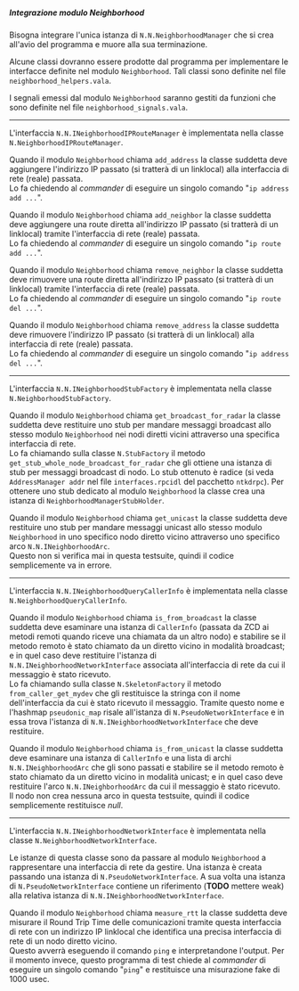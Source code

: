 ##### Integrazione modulo Neighborhood

Bisogna integrare l'unica istanza di `N.N.NeighborhoodManager` che si crea all'avio
del programma e muore alla sua terminazione.

Alcune classi dovranno essere prodotte dal programma per implementare le interfacce
definite nel modulo `Neighborhood`. Tali classi sono definite nel file
`neighborhood_helpers.vala`.

I segnali emessi dal modulo `Neighborhood` saranno gestiti da funzioni che sono definite
nel file `neighborhood_signals.vala`.

* * *

L'interfaccia `N.N.INeighborhoodIPRouteManager` è implementata nella classe
`N.NeighborhoodIPRouteManager`.

Quando il modulo `Neighborhood` chiama `add_address` la classe suddetta deve
aggiungere l'indirizzo IP passato (si tratterà di un linklocal) alla interfaccia di
rete (reale) passata.  
Lo fa chiedendo al *commander* di eseguire un singolo comando "`ip address add ...`".

Quando il modulo `Neighborhood` chiama `add_neighbor` la classe suddetta deve
aggiungere una route diretta all'indirizzo IP passato (si tratterà di un linklocal)
tramite l'interfaccia di rete (reale) passata.  
Lo fa chiedendo al *commander* di eseguire un singolo comando "`ip route add ...`".

Quando il modulo `Neighborhood` chiama `remove_neighbor` la classe suddetta deve
rimuovere una route diretta all'indirizzo IP passato (si tratterà di un linklocal)
tramite l'interfaccia di rete (reale) passata.  
Lo fa chiedendo al *commander* di eseguire un singolo comando "`ip route del ...`".

Quando il modulo `Neighborhood` chiama `remove_address` la classe suddetta deve
rimuovere l'indirizzo IP passato (si tratterà di un linklocal) alla interfaccia di
rete (reale) passata.  
Lo fa chiedendo al *commander* di eseguire un singolo comando "`ip address del ...`".

* * *

L'interfaccia `N.N.INeighborhoodStubFactory` è implementata nella classe
`N.NeighborhoodStubFactory`.

Quando il modulo `Neighborhood` chiama `get_broadcast_for_radar` la classe suddetta deve
restituire uno stub per mandare messaggi broadcast allo stesso modulo `Neighborhood` nei
nodi diretti vicini attraverso una specifica interfaccia di rete.  
Lo fa chiamando sulla classe `N.StubFactory` il metodo
`get_stub_whole_node_broadcast_for_radar` che gli ottiene una istanza di stub per
messaggi broadcast di nodo. Lo stub ottenuto è radice (si veda `AddressManager addr`
nel file `interfaces.rpcidl` del pacchetto `ntkdrpc`). Per ottenere uno stub dedicato
al modulo `Neighborhood` la classe crea una istanza di `NeighborhoodManagerStubHolder`.

Quando il modulo `Neighborhood` chiama `get_unicast` la classe suddetta deve
restituire uno stub per mandare messaggi unicast allo stesso modulo `Neighborhood`
in uno specifico nodo diretto vicino attraverso uno specifico
arco `N.N.INeighborhoodArc`.  
Questo non si verifica mai in questa testsuite, quindi il codice semplicemente
va in errore.

* * *

L'interfaccia `N.N.INeighborhoodQueryCallerInfo` è implementata nella classe
`N.NeighborhoodQueryCallerInfo`.

Quando il modulo `Neighborhood` chiama `is_from_broadcast` la classe suddetta deve
esaminare una istanza di `CallerInfo` (passata da ZCD ai metodi remoti quando riceve
una chiamata da un altro nodo) e stabilire se il metodo remoto è stato chiamato da un
diretto vicino in modalità broadcast; e in quel caso deve restituire l'istanza di
`N.N.INeighborhoodNetworkInterface` associata all'interfaccia di rete da cui il
messaggio è stato ricevuto.  
Lo fa chiamando sulla classe `N.SkeletonFactory` il metodo `from_caller_get_mydev`
che gli restituisce la stringa con il nome dell'interfaccia da cui è stato ricevuto
il messaggio. Tramite questo nome e l'hashmap `pseudonic_map` risale all'istanza
di `N.PseudoNetworkInterface` e in essa trova l'istanza
di `N.N.INeighborhoodNetworkInterface` che deve restituire.

Quando il modulo `Neighborhood` chiama `is_from_unicast` la classe suddetta deve
esaminare una istanza di `CallerInfo` e una lista di archi `N.N.INeighborhoodArc`
che gli sono passati e stabilire se il metodo remoto è stato chiamato da un diretto
vicino in modalità unicast; e in quel caso deve restituire l'arco
`N.N.INeighborhoodArc` da cui il messaggio è stato ricevuto.  
Il nodo non crea nessuna arco in questa testsuite, quindi il codice semplicemente
restituisce *null*.

* * *

L'interfaccia `N.N.INeighborhoodNetworkInterface` è implementata nella classe
`N.NeighborhoodNetworkInterface`.

Le istanze di questa classe sono da passare al modulo `Neighborhood` a rappresentare
una interfaccia di rete da gestire. Una istanza è creata passando una istanza di
`N.PseudoNetworkInterface`. A sua volta una istanza di `N.PseudoNetworkInterface`
contiene un riferimento (**TODO** mettere weak) alla relativa istanza
di `N.N.INeighborhoodNetworkInterface`.

Quando il modulo `Neighborhood` chiama `measure_rtt` la classe suddetta deve misurare
il Round Trip Time delle comunicazioni tramite questa interfaccia di rete con un
indirizzo IP linklocal che identifica una precisa interfaccia di rete di un nodo
diretto vicino.  
Questo avverrà eseguendo il comando `ping` e interpretandone l'output. Per il momento
invece, questo programma di test chiede al *commander* di eseguire un singolo
comando "`ping`" e restituisce una misurazione fake di 1000 usec.
